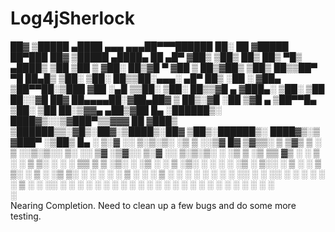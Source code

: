 # Log4jSherlock

 ██▓     ▒█████    ▄████       ▄▄▄  ▄▄▄██▀▀▀██████  ██░ ██ ▓█████  ██▀███   ██▓     ▒█████   ▄████▄   ██ ▄█▀
▓██▒    ▒██▒  ██▒ ██▒ ▀█▒    ▄████▒   ▒██ ▒██    ▒ ▓██░ ██▒▓█   ▀ ▓██ ▒ ██▒▓██▒    ▒██▒  ██▒▒██▀ ▀█   ██▄█▒ 
▒██░    ▒██░  ██▒▒██░▄▄▄░  ▄█▀  ██▒   ░██ ░ ▓██▄   ▒██▀▀██░▒███   ▓██ ░▄█ ▒▒██░    ▒██░  ██▒▒▓█    ▄ ▓███▄░ 
▒██░    ▒██   ██░░▓█  ██▓ ██▄▄▄▄██░▓██▄██▓  ▒   ██▒░▓█ ░██ ▒▓█  ▄ ▒██▀▀█▄  ▒██░    ▒██   ██░▒▓▓▄ ▄██▒▓██ █▄ 
░██████▒░ ████▓▒░░▒▓███▀▒▒▓▓▓   ██  ▓███▒ ▒██████▒▒░▓█▒░██▓░▒████▒░██▓ ▒██▒░██████▒░ ████▓▒░▒ ▓███▀ ░▒██▒ █▄
░ ▒░▓  ░░ ▒░▒░▒░  ░▒   ▒ ░░▒▓   █▓  ▒▓▒▒░ ▒ ▒▓▒ ▒ ░ ▒ ░░▒░▒░░ ▒░ ░░ ▒▓ ░▒▓░░ ▒░▓  ░░ ▒░▒░▒░ ░ ░▒ ▒  ░▒ ▒▒ ▓▒
░ ░ ▒  ░  ░ ▒ ▒░   ░   ░ ░ ▒▒   ▒   ▒ ░▒░ ░ ░▒  ░ ░ ▒ ░▒░ ░ ░ ░  ░  ░▒ ░ ▒░░ ░ ▒  ░  ░ ▒ ▒░   ░  ▒   ░ ░▒ ▒░
  ░ ░   ░ ░ ░ ▒  ░ ░   ░    ▒   ░   ░ ░ ░ ░  ░  ░   ░  ░░ ░   ░     ░░   ░   ░ ░   ░ ░ ░ ▒  ░        ░ ░░ ░ 
    ░  ░    ░ ░        ░ ░  ░       ░   ░       ░   ░  ░  ░   ░  ░   ░         ░  ░    ░ ░  ░ ░      ░  ░   
                                                                                  ░               
Nearing Completion. Need to clean up a few bugs and do some more testing.
